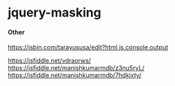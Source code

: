 # jquery-masking
#### Other
https://jsbin.com/tarayususa/edit?html,js,console,output

https://jsfiddle.net/vdraorws/
https://jsfiddle.net/manishkumarmdb/z3nu5ryL/
https://jsfiddle.net/manishkumarmdb/7hdkjxty/
